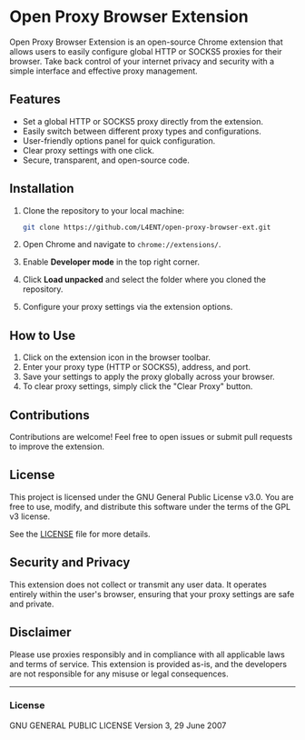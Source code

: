 # Open Proxy Browser Extension

Open Proxy Browser Extension is an open-source Chrome extension that allows users to easily configure global HTTP or SOCKS5 proxies for their browser. Take back control of your internet privacy and security with a simple interface and effective proxy management.

## Features

- Set a global HTTP or SOCKS5 proxy directly from the extension.
- Easily switch between different proxy types and configurations.
- User-friendly options panel for quick configuration.
- Clear proxy settings with one click.
- Secure, transparent, and open-source code.

## Installation

1. Clone the repository to your local machine:
    ```bash
    git clone https://github.com/L4ENT/open-proxy-browser-ext.git
    ```

2. Open Chrome and navigate to `chrome://extensions/`.

3. Enable **Developer mode** in the top right corner.

4. Click **Load unpacked** and select the folder where you cloned the repository.

5. Configure your proxy settings via the extension options.

## How to Use

1. Click on the extension icon in the browser toolbar.
2. Enter your proxy type (HTTP or SOCKS5), address, and port.
3. Save your settings to apply the proxy globally across your browser.
4. To clear proxy settings, simply click the "Clear Proxy" button.

## Contributions

Contributions are welcome! Feel free to open issues or submit pull requests to improve the extension.

## License

This project is licensed under the GNU General Public License v3.0. You are free to use, modify, and distribute this software under the terms of the GPL v3 license.

See the [LICENSE](./LICENSE) file for more details.

## Security and Privacy

This extension does not collect or transmit any user data. It operates entirely within the user's browser, ensuring that your proxy settings are safe and private.

## Disclaimer

Please use proxies responsibly and in compliance with all applicable laws and terms of service. This extension is provided as-is, and the developers are not responsible for any misuse or legal consequences.

---

### License
GNU GENERAL PUBLIC LICENSE Version 3, 29 June 2007